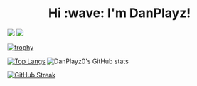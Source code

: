 <h1 align="center">Hi :wave: I'm DanPlayz!</h1>

![](https://komarev.com/ghpvc/?username=DanPlayz0&style=flat&color=DC143C)
![](https://img.shields.io/github/followers/DanPlayz0?style=social)

[![trophy](https://github-profile-trophy.vercel.app/?username=DanPlayz0&column=8&theme=gruvbox&no-frame=true)](https://github.com/ryo-ma/github-profile-trophy)

[![Top Langs](https://github-readme-stats.vercel.app/api/top-langs/?username=DanPlayz0&theme=onedark)](https://github.com/anuraghazra/github-readme-stats)
![DanPlayz0's GitHub stats](https://github-readme-stats.vercel.app/api?username=DanPlayz0&show_icons=true&theme=onedark)  


[![GitHub Streak](https://github-readme-streak-stats.herokuapp.com/?user=DanPlayz0&theme=tokyonight)](https://git.io/streak-stats) 
